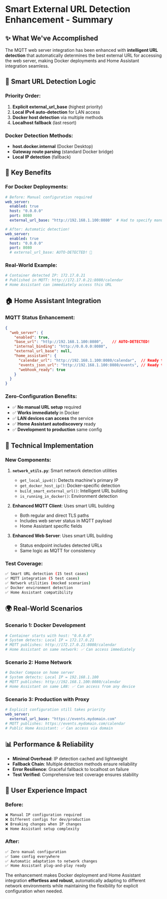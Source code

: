 # Smart External URL Detection Enhancement - Summary

## ✨ What We've Accomplished

The MQTT web server integration has been enhanced with **intelligent URL detection** that automatically determines the best external URL for accessing the web server, making Docker deployments and Home Assistant integration seamless.

## 🧠 Smart URL Detection Logic

### Priority Order:
1. **Explicit external_url_base** (highest priority)
2. **Local IPv4 auto-detection** for LAN access
3. **Docker host detection** via multiple methods
4. **Localhost fallback** (last resort)

### Docker Detection Methods:
- **host.docker.internal** (Docker Desktop)
- **Gateway route parsing** (standard Docker bridge)
- **Local IP detection** (fallback)

## 🚀 Key Benefits

### For Docker Deployments:
```yaml
# Before: Manual configuration required
web_server:
  enabled: true
  host: "0.0.0.0"
  port: 8080
  external_url_base: "http://192.168.1.100:8080"  # Had to specify manually

# After: Automatic detection!
web_server:
  enabled: true
  host: "0.0.0.0"
  port: 8080
  # external_url_base: AUTO-DETECTED! 🎉
```

### Real-World Example:
```bash
# Container detected IP: 172.17.0.21
# Published in MQTT: http://172.17.0.21:8080/calendar
# Home Assistant can immediately access this URL
```

## 🏠 Home Assistant Integration

### MQTT Status Enhancement:
```json
{
  "web_server": {
    "enabled": true,
    "base_url": "http://192.168.1.100:8080",    // AUTO-DETECTED!
    "internal_binding": "http://0.0.0.0:8080",
    "external_url_base": null,
    "home_assistant": {
      "calendar_url": "http://192.168.1.100:8080/calendar",  // Ready to use!
      "events_json_url": "http://192.168.1.100:8080/events", // Ready to use!
      "webhook_ready": true
    }
  }
}
```

### Zero-Configuration Benefits:
- ✅ **No manual URL setup** required
- ✅ **Works immediately** in Docker
- ✅ **LAN devices can access** the service
- ✅ **Home Assistant autodiscovery** ready
- ✅ **Development to production** same config

## 🔧 Technical Implementation

### New Components:

1. **`network_utils.py`**: Smart network detection utilities
   - `get_local_ipv4()`: Detects machine's primary IP
   - `get_docker_host_ip()`: Docker-specific detection
   - `build_smart_external_url()`: Intelligent URL building
   - `is_running_in_docker()`: Environment detection

2. **Enhanced MQTT Client**: Uses smart URL building
   - Both regular and direct TLS paths
   - Includes web server status in MQTT payload
   - Home Assistant specific fields

3. **Enhanced Web Server**: Uses smart URL building
   - Status endpoint includes detected URLs
   - Same logic as MQTT for consistency

### Test Coverage:
```bash
✅ Smart URL detection (15 test cases)
✅ MQTT integration (5 test cases)
✅ Network utilities (mocked scenarios)
✅ Docker environment detection
✅ Home Assistant compatibility
```

## 🌍 Real-World Scenarios

### Scenario 1: Docker Development
```bash
# Container starts with host: "0.0.0.0"
# System detects: Local IP = 172.17.0.21
# MQTT publishes: http://172.17.0.21:8080/calendar
# Home Assistant on same network: ✅ Can access immediately
```

### Scenario 2: Home Network
```bash
# Docker Compose on home server
# System detects: Local IP = 192.168.1.100
# MQTT publishes: http://192.168.1.100:8080/calendar
# Home Assistant on same LAN: ✅ Can access from any device
```

### Scenario 3: Production with Proxy
```yaml
# Explicit configuration still takes priority
web_server:
  external_url_base: "https://events.mydomain.com"
# MQTT publishes: https://events.mydomain.com/calendar
# Public Home Assistant: ✅ Can access via domain
```

## 📊 Performance & Reliability

- **Minimal Overhead**: IP detection cached and lightweight
- **Fallback Chain**: Multiple detection methods ensure reliability
- **Error Resilience**: Graceful fallback to localhost on failure
- **Test Verified**: Comprehensive test coverage ensures stability

## 🎯 User Experience Impact

### Before:
```bash
❌ Manual IP configuration required
❌ Different configs for dev/production
❌ Breaking changes when IP changes
❌ Home Assistant setup complexity
```

### After:
```bash
✅ Zero manual configuration
✅ Same config everywhere
✅ Automatic adaptation to network changes
✅ Home Assistant plug-and-play ready
```

The enhancement makes Docker deployment and Home Assistant integration **effortless and robust**, automatically adapting to different network environments while maintaining the flexibility for explicit configuration when needed.
